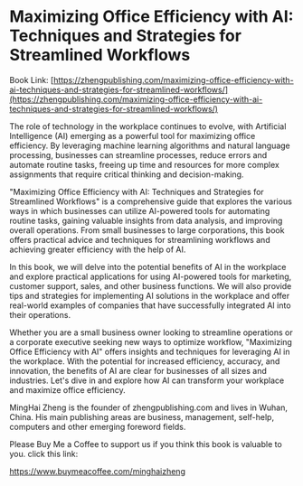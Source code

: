 # Maximizing Office Efficiency with AI: Techniques and Strategies for Streamlined Workflows

Book Link: [https://zhengpublishing.com/maximizing-office-efficiency-with-ai-techniques-and-strategies-for-streamlined-workflows/](https://zhengpublishing.com/maximizing-office-efficiency-with-ai-techniques-and-strategies-for-streamlined-workflows/)

The role of technology in the workplace continues to evolve, with Artificial Intelligence (AI) emerging as a powerful tool for maximizing office efficiency. By leveraging machine learning algorithms and natural language processing, businesses can streamline processes, reduce errors and automate routine tasks, freeing up time and resources for more complex assignments that require critical thinking and decision-making.

"Maximizing Office Efficiency with AI: Techniques and Strategies for Streamlined Workflows" is a comprehensive guide that explores the various ways in which businesses can utilize AI-powered tools for automating routine tasks, gaining valuable insights from data analysis, and improving overall operations. From small businesses to large corporations, this book offers practical advice and techniques for streamlining workflows and achieving greater efficiency with the help of AI.

In this book, we will delve into the potential benefits of AI in the workplace and explore practical applications for using AI-powered tools for marketing, customer support, sales, and other business functions. We will also provide tips and strategies for implementing AI solutions in the workplace and offer real-world examples of companies that have successfully integrated AI into their operations.

Whether you are a small business owner looking to streamline operations or a corporate executive seeking new ways to optimize workflow, "Maximizing Office Efficiency with AI" offers insights and techniques for leveraging AI in the workplace. With the potential for increased efficiency, accuracy, and innovation, the benefits of AI are clear for businesses of all sizes and industries. Let's dive in and explore how AI can transform your workplace and maximize office efficiency.

MingHai Zheng is the founder of zhengpublishing.com and lives in Wuhan, China. His main publishing areas are business, management, self-help, computers and other emerging foreword fields.

Please Buy Me a Coffee to support us if you think this book is valuable to you. click this link:

https://www.buymeacoffee.com/minghaizheng
